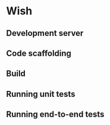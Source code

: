 # Wish
## Development server
## Code scaffolding
## Build
## Running unit tests
## Running end-to-end tests
